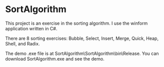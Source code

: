 # SortAlgorithm
This project is an exercise in the sorting algorithm. 
I use the winform application written in C#.


There are 8 sorting exercises: Bubble, Select, Insert, Merge, Quick, Heap, Shell, and Radix.


The demo .exe file is at SortAlgorithm\SortAlgorithm\bin\Release.
You can download SortAlgorithm.exe and see the demo.
